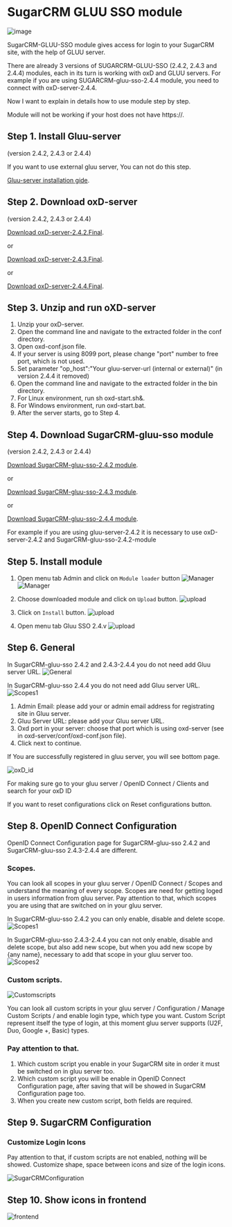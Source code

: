 SugarCRM GLUU SSO module 
=========================
![image](https://raw.githubusercontent.com/GluuFederation/gluu-sso-SugarCRM-module/master/plugin.jpg)

SugarCRM-GLUU-SSO module gives access for login to your SugarCRM site, with the help of GLUU server.

There are already 3 versions of SUGARCRM-GLUU-SSO (2.4.2, 2.4.3 and 2.4.4) modules, each in its turn is working with oxD and GLUU servers.
For example if you are using SUGARCRM-gluu-sso-2.4.4 module, you need to connect with oxD-server-2.4.4.

Now I want to explain in details how to use module step by step. 

Module will not be working if your host does not have https://. 

## Step 1. Install Gluu-server 

(version 2.4.2, 2.4.3 or 2.4.4)

If you want to use external gluu server, You can not do this step.   

[Gluu-server installation gide](https://www.gluu.org/docs/deployment/).

## Step 2. Download oxD-server 

(version 2.4.2, 2.4.3 or 2.4.4)

[Download oxD-server-2.4.2.Final](https://ox.gluu.org/maven/org/xdi/oxd-server/2.4.2.Final/oxd-server-2.4.2.Final-distribution.zip).

or

[Download oxD-server-2.4.3.Final](https://ox.gluu.org/maven/org/xdi/oxd-server/2.4.3.Final/oxd-server-2.4.3.Final-distribution.zip).

or

[Download oxD-server-2.4.4.Final](https://ox.gluu.org/maven/org/xdi/oxd-server/2.4.4.Final/oxd-server-2.4.4.Final-distribution.zip).

## Step 3. Unzip and run oXD-server
 
1. Unzip your oxD-server. 
2. Open the command line and navigate to the extracted folder in the conf directory.
3. Open oxd-conf.json file.  
4. If your server is using 8099 port, please change "port" number to free port, which is not used.
5. Set parameter "op_host":"Your gluu-server-url (internal or external)" (in version 2.4.4 it removed)
6. Open the command line and navigate to the extracted folder in the bin directory.
7. For Linux environment, run sh oxd-start.sh&. 
8. For Windows environment, run oxd-start.bat.
9. After the server starts, go to Step 4.

## Step 4. Download SugarCRM-gluu-sso module
 
(version 2.4.2, 2.4.3 or 2.4.4)

[Download SugarCRM-gluu-sso-2.4.2 module](https://raw.githubusercontent.com/GluuFederation/gluu-sso-SugarCRM-module/master/SugarCRM_gluu_sso_2.4.2/SuiteCRM_gluu_sso_2.4.2.zip).

or

[Download SugarCRM-gluu-sso-2.4.3 module](https://raw.githubusercontent.com/GluuFederation/gluu-sso-SugarCRM-module/master/SugarCRM_gluu_sso_2.4.3/SuiteCRM_gluu_sso_2.4.3.zip).

or

[Download SugarCRM-gluu-sso-2.4.4 module](https://raw.githubusercontent.com/GluuFederation/gluu-sso-SugarCRM-module/master/SugarCRM_gluu_sso_2.4.4/SuiteCRM_gluu_sso_2.4.4.zip).


For example if you are using gluu-server-2.4.2 it is necessary to use oxD-server-2.4.2 and SugarCRM-gluu-sso-2.4.2-module

## Step 5. Install module
 
1. Open menu tab Admin and click on ```Module loader``` button
![Manager](https://raw.githubusercontent.com/GluuFederation/gluu-sso-SugarCRM-module/master/docu/1.png) 
![Manager](https://raw.githubusercontent.com/GluuFederation/gluu-sso-SugarCRM-module/master/docu/2.png) 

2. Choose downloaded module and click on ```Upload``` button. 
![upload](https://raw.githubusercontent.com/GluuFederation/gluu-sso-SugarCRM-module/master/docu/d3.png) 

3. Click on ```Install``` button. 
![upload](https://raw.githubusercontent.com/GluuFederation/gluu-sso-SugarCRM-module/master/docu/d4.png) 

4. Open menu tab Gluu SSO 2.4.v 
![upload](https://raw.githubusercontent.com/GluuFederation/gluu-sso-SugarCRM-module/master/docu/d5.png) 

## Step 6. General
In SugarCRM-gluu-sso 2.4.2 and 2.4.3-2.4.4  you do not need add Gluu server URL.
![General](https://raw.githubusercontent.com/GluuFederation/gluu-sso-SugarCRM-module/master/docu/d6.png)  

In SugarCRM-gluu-sso 2.4.4  you do not need add Gluu server URL.
![Scopes1](https://raw.githubusercontent.com/GluuFederation/gluu-sso-SugarCRM-module/master/docu/15.png) 

1. Admin Email: please add your or admin email address for registrating site in Gluu server.
2. Gluu Server URL: please add your Gluu server URL.
3. Oxd port in your server: choose that port which is using oxd-server (see in oxd-server/conf/oxd-conf.json file).
4. Click next to continue.


If You are successfully registered in gluu server, you will see bottom page.

![oxD_id](https://raw.githubusercontent.com/GluuFederation/gluu-sso-SugarCRM-module/master/docu/d7.png)

For making sure go to your gluu server / OpenID Connect / Clients and search for your oxD ID

If you want to reset configurations click on Reset configurations button.

## Step 8. OpenID Connect Configuration

OpenID Connect Configuration page for SugarCRM-gluu-sso 2.4.2 and SugarCRM-gluu-sso 2.4.3-2.4.4 are different.

### Scopes.
You can look all scopes in your gluu server / OpenID Connect / Scopes and understand the meaning of  every scope.
Scopes are need for getting loged in users information from gluu server.
Pay attention to that, which scopes you are using that are switched on in your gluu server.

In SugarCRM-gluu-sso 2.4.2  you can only enable, disable and delete scope.
![Scopes1](https://raw.githubusercontent.com/GluuFederation/gluu-sso-SugarCRM-module/master/docu/d8.png) 

In SugarCRM-gluu-sso 2.4.3-2.4.4 you can not only enable, disable and delete scope, but also add new scope, but when you add new scope by {any name}, necessary to add that scope in your gluu server too. 
![Scopes2](https://raw.githubusercontent.com/GluuFederation/gluu-sso-SugarCRM-module/master/docu/d9.png) 

### Custom scripts.

![Customscripts](https://raw.githubusercontent.com/GluuFederation/gluu-sso-SugarCRM-module/master/docu/d10.png)  

You can look all custom scripts in your gluu server / Configuration / Manage Custom Scripts / and enable login type, which type you want.
Custom Script represent itself the type of login, at this moment gluu server supports (U2F, Duo, Google +, Basic) types.

### Pay attention to that.

1. Which custom script you enable in your SugarCRM site in order it must be switched on in gluu server too.
2. Which custom script you will be enable in OpenID Connect Configuration page, after saving that will be showed in SugarCRM Configuration page too.
3. When you create new custom script, both fields are required.

## Step 9. SugarCRM Configuration

### Customize Login Icons
 
Pay attention to that, if custom scripts are not enabled, nothing will be showed.
Customize shape, space between icons and size of the login icons.

![SugarCRMConfiguration](https://raw.githubusercontent.com/GluuFederation/gluu-sso-SugarCRM-module/master/docu/d11.png)  

## Step 10. Show icons in frontend

![frontend](https://raw.githubusercontent.com/GluuFederation/gluu-sso-SugarCRM-module/master/docu/d12.png) 
